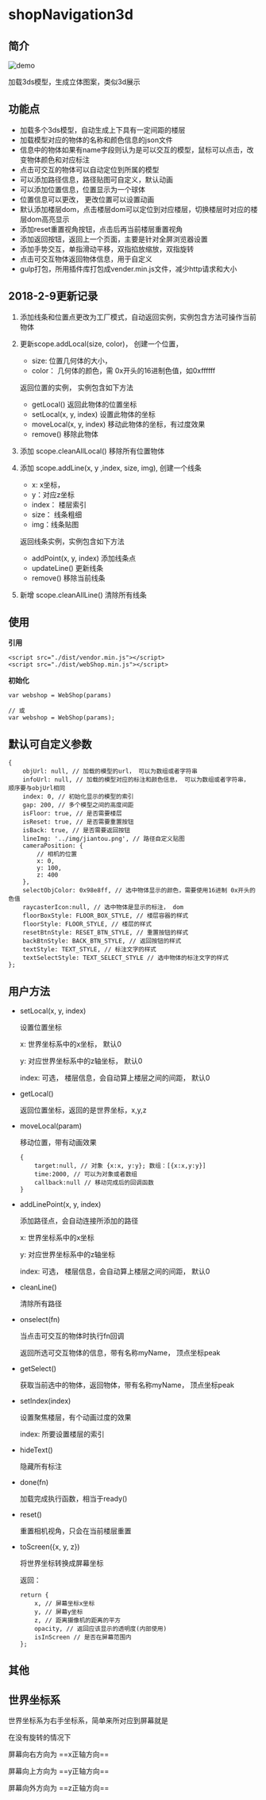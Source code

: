 # shopNavigation3d

## 简介
![demo](https://raw.githubusercontent.com/zkisme/shopNavigation3d/master/img/demo.png)

加载3ds模型，生成立体图案，类似3d展示

**功能点**
---
- 加载多个3ds模型，自动生成上下具有一定间距的楼层
- 加载模型对应的物体的名称和颜色信息的json文件
- 信息中的物体如果有name字段则认为是可以交互的模型，鼠标可以点击，改变物体颜色和对应标注
- 点击可交互的物体可以自动定位到所属的模型
- 可以添加路径信息，路径贴图可自定义，默认动画
- 可以添加位置信息，位置显示为一个球体
- 位置信息可以更改， 更改位置可以设置动画
- 默认添加楼层dom，点击楼层dom可以定位到对应楼层，切换楼层时对应的楼层dom高亮显示
- 添加reset重置视角按钮，点击后再当前楼层重置视角
- 添加返回按钮，返回上一个页面，主要是针对全屏浏览器设置
- 添加手势交互，单指滑动平移，双指掐放缩放，双指旋转
- 点击可交互物体返回物体信息，用于自定义
- gulp打包，所用插件库打包成vender.min.js文件，减少http请求和大小

## 2018-2-9更新记录
1. 添加线条和位置点更改为工厂模式，自动返回实例，实例包含方法可操作当前物体

2. 更新scope.addLocal(size, color)， 创建一个位置，
    - size: 位置几何体的大小，
    - color： 几何体的颜色，需 0x开头的16进制色值，如0xffffff

    返回位置的实例， 实例包含如下方法
    - getLocal()  返回此物体的位置坐标
    - setLocal(x, y, index) 设置此物体的坐标
    - moveLocal(x, y, index) 移动此物体的坐标，有过度效果
    - remove() 移除此物体

3. 添加 scope.cleanAllLocal() 移除所有位置物体

4. 添加 scope.addLine(x, y ,index, size, img), 创建一个线条

    - x: x坐标，
    - y：对应z坐标
    - index： 楼层索引
    - size： 线条粗细
    - img：线条贴图

    返回线条实例，实例包含如下方法

    - addPoint(x, y, index) 添加线条点
    - updateLine() 更新线条
    - remove() 移除当前线条

5. 新增 scope.cleanAllLine() 清除所有线条 

## 使用

**引用**
```
<script src="./dist/vendor.min.js"></script>
<script src="./dist/webShop.min.js"></script>
```
**初始化**
```
var webshop = WebShop(params)

// 或
var webshop = WebShop(params);
```

## 默认可自定义参数
```
{
    objUrl: null, // 加载的模型的url， 可以为数组或者字符串
    infoUrl: null, // 加载的模型对应的标注和颜色信息， 可以为数组或者字符串， 顺序要与objUrl相同
    index: 0, // 初始化显示的模型的索引
    gap: 200, // 多个模型之间的高度间距
    isFloor: true, // 是否需要楼层
    isReset: true, // 是否需要重置按钮
    isBack: true, // 是否需要返回按钮
    lineImg: '../img/jiantou.png', // 路径自定义贴图
    cameraPosition: {
        // 相机的位置
        x: 0,
        y: 100,
        z: 400
    },
    selectObjColor: 0x98e8ff, // 选中物体显示的颜色，需要使用16进制 0x开头的色值
    raycasterIcon:null, // 选中物体是显示的标注， dom
    floorBoxStyle: FLOOR_BOX_STYLE, // 楼层容器的样式
    floorStyle: FLOOR_STYLE, // 楼层的样式
    resetBtnStyle: RESET_BTN_STYLE, // 重置按钮的样式
    backBtnStyle: BACK_BTN_STYLE, // 返回按钮的样式
    textStyle: TEXT_STYLE, // 标注文字的样式
    textSelectStyle: TEXT_SELECT_STYLE // 选中物体的标注文字的样式
};
```

## 用户方法
- setLocal(x, y, index)

    设置位置坐标

    x: 世界坐标系中的x坐标， 默认0

    y: 对应世界坐标系中的z轴坐标， 默认0

    index: 可选， 楼层信息，会自动算上楼层之间的间距， 默认0

- getLocal()

    返回位置坐标，返回的是世界坐标，x,y,z

- moveLocal(param)

    移动位置，带有动画效果

    ```
    {
        target:null, // 对象 {x:x, y:y}; 数组：[{x:x,y:y}]
        time:2000, // 可以为对象或者数组
        callback:null // 移动完成后的回调函数
    }
    ```

- addLinePoint(x, y, index)

    添加路径点，会自动连接所添加的路径

    x: 世界坐标系中的x坐标

    y: 对应世界坐标系中的z轴坐标

    index: 可选， 楼层信息，会自动算上楼层之间的间距， 默认0

- cleanLine()

    清除所有路径

- onselect(fn)

    当点击可交互的物体时执行fn回调

    返回所选可交互物体的信息，带有名称myName， 顶点坐标peak

- getSelect()

    获取当前选中的物体，返回物体，带有名称myName， 顶点坐标peak

- setIndex(index)

    设置聚焦楼层，有个动画过度的效果

    index: 所要设置楼层的索引

- hideText()

    隐藏所有标注

- done(fn)

    加载完成执行函数，相当于ready()

- reset()

    重置相机视角，只会在当前楼层重置

- toScreen({x, y, z})

    将世界坐标转换成屏幕坐标

    返回：

    ```
    return {
        x, // 屏幕坐标x坐标
        y, // 屏幕y坐标 
        z, // 距离摄像机的距离的平方
        opacity, // 返回应该显示的透明度(内部使用)
        isInScreen // 是否在屏幕范围内
    };
    ```

## 其他

**世界坐标系**
---
世界坐标系为右手坐标系，简单来所对应到屏幕就是

在没有旋转的情况下

屏幕向右方向为 ==x正轴方向==

屏幕向上方向为 ==y正轴方向==

屏幕向外方向为 ==z正轴方向==





